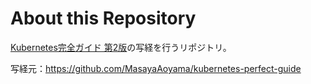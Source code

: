 # About this Repository

[Kubernetes完全ガイド 第2版](https://book.impress.co.jp/books/1119101148)の写経を行うリポジトリ。

写経元：https://github.com/MasayaAoyama/kubernetes-perfect-guide